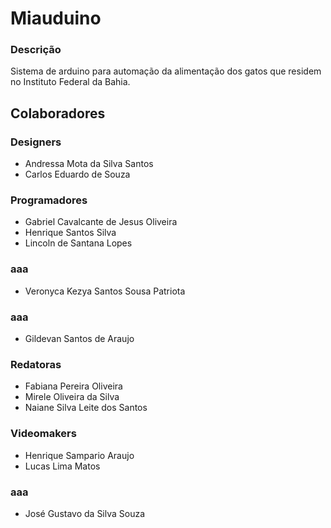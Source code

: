 # Miauduino

### Descrição
Sistema de arduino para automação da alimentação dos gatos que residem no Instituto Federal da Bahia.

## Colaboradores

### Designers
* Andressa Mota da Silva Santos
* Carlos Eduardo de Souza

### Programadores
* Gabriel Cavalcante de Jesus Oliveira
* Henrique Santos Silva
* Lincoln de Santana Lopes

### aaa
* Veronyca Kezya Santos Sousa Patriota

### aaa
* Gildevan Santos de Araujo

### Redatoras
* Fabiana Pereira Oliveira
* Mirele Oliveira da Silva
* Naiane Silva Leite dos Santos

### Videomakers
* Henrique Sampario Araujo
* Lucas Lima Matos

### aaa
* José Gustavo da Silva Souza
